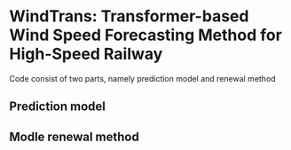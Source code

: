 # WindTrans: Transformer-based Wind Speed Forecasting Method for High-Speed Railway

Code consist of two parts, namely prediction model and renewal method

## Prediction model

## Modle renewal method